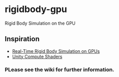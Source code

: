 # rigidbody-gpu
Rigid Body Simulation on the GPU

## Inspiration
* [Real-Time Rigid Body Simulation on GPUs](http://http.developer.nvidia.com/GPUGems3/gpugems3_ch29.html)
* [Unity Compute Shaders](https://www.youtube.com/watch?v=wf9nadEEmtw)

### PLease see the wiki for further information.


